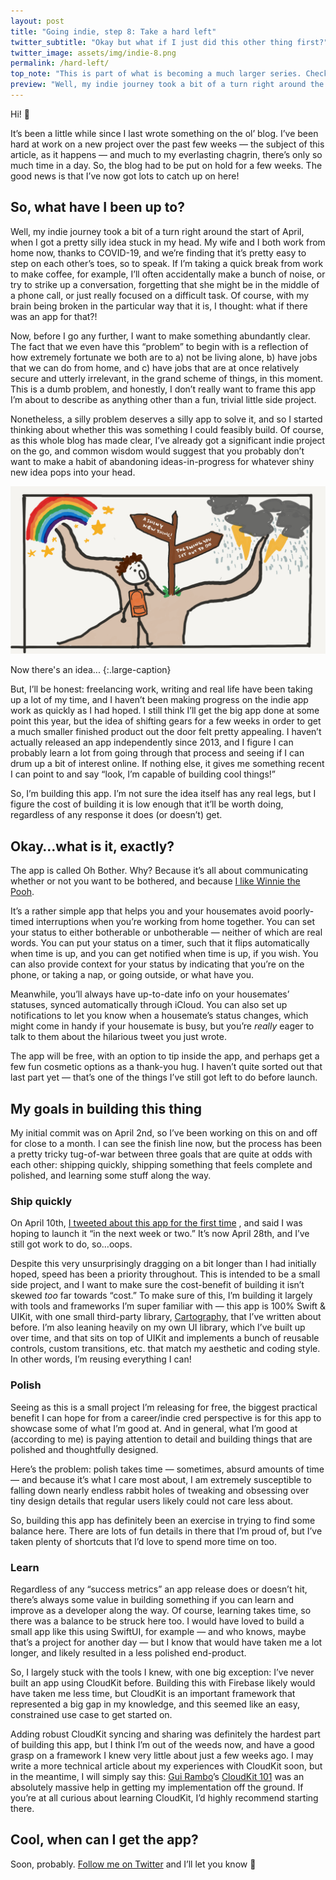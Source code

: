 ```yaml
---
layout: post
title: "Going indie, step 8: Take a hard left"
twitter_subtitle: "Okay but what if I just did this other thing first?"  
twitter_image: assets/img/indie-8.png
permalink: /hard-left/
top_note: "This is part of what is becoming a much larger series. Check out the <a href=\"https://danielgauthier.me/2020/01/26/indie-intro.html\">introduction</a> if you haven't already!"
preview: "Well, my indie journey took a bit of a turn right around the start of April, when I got a pretty silly idea stuck in my head."
---
```


Hi! 👋

It’s been a little while since I last wrote something on the ol’ blog. I’ve been hard at work on a new project over the past few weeks — the subject of this article, as it happens — and much to my everlasting chagrin, there’s only so much time in a day. So, the blog had to be put on hold for a few weeks. The good news is that I’ve now got lots to catch up on here!

## So, what have I been up to?
Well, my indie journey took a bit of a turn right around the start of April, when I got a pretty silly idea stuck in my head. My wife and I both work from home now, thanks to COVID-19, and we’re finding that it’s pretty easy to step on each other’s toes, so to speak. If I’m taking a quick break from work to make coffee, for example, I’ll often accidentally make a bunch of noise, or try to strike up a conversation, forgetting that she might be in the middle of a phone call, or just really focused on a difficult task. Of course, with my brain being broken in the particular way that it is, I thought: what if there was an app for that?!

Now, before I go any further, I want to make something abundantly clear. The fact that we even have this “problem” to begin with is a reflection of how extremely fortunate we both are to a) not be living alone, b) have jobs that we can do from home, and c) have jobs that are at once relatively secure and utterly irrelevant, in the grand scheme of things, in this moment. This is a dumb problem, and honestly, I don’t really want to frame this app I’m about to describe as anything other than a fun, trivial little side project. 

Nonetheless, a silly problem deserves a silly app to solve it, and so I started thinking about whether this was something I could feasibly build. Of course, as this whole blog has made clear, I’ve already got a significant indie project on the go, and common wisdom would suggest that you probably don’t want to make a habit of abandoning ideas-in-progress for whatever shiny new idea pops into your head.

![Going down the "shiny new thing!" path](/assets/img/indie-8.png)

Now there's an idea...
{:.large-caption}

But, I’ll be honest: freelancing work, writing and real life have been taking up a lot of my time, and I haven’t been making progress on the indie app work as quickly as I had hoped. I still think I’ll get the big app done at some point this year, but the idea of shifting gears for a few weeks in order to get a much smaller finished product out the door felt pretty appealing. I haven’t actually released an app independently since 2013, and I figure I can probably learn a lot from going through that process and seeing if I can drum up a bit of interest online. If nothing else, it gives me something recent I can point to and say “look, I’m capable of building cool things!”

So, I’m building this app. I’m not sure the idea itself has any real legs, but I figure the cost of building it is low enough that it’ll be worth doing, regardless of any response it does (or doesn’t) get.

## Okay…what is it, exactly?
The app is called Oh Bother. Why? Because it’s all about communicating whether or not you want to be bothered, and because [I like Winnie the Pooh](https://www.youtube.com/watch?v=Fhl4oKvxphs).

It’s a rather simple app that helps you and your housemates avoid poorly-timed interruptions when you’re working from home together. You can set your status to either botherable or unbotherable — neither of which are real words. You can put your status on a timer, such that it flips automatically when time is up, and you can get notified when time is up, if you wish. You can also provide context for your status by indicating that you’re on the phone, or taking a nap, or going outside, or what have you. 

Meanwhile, you’ll always have up-to-date info on your housemates’ statuses, synced automatically through iCloud. You can also set up notifications to let you know when a housemate’s status changes, which might come in handy if your housemate is busy, but you’re _really_ eager to talk to them about the hilarious tweet you just wrote.

The app will be free, with an option to tip inside the app, and perhaps get a few fun cosmetic options as a thank-you hug. I haven’t quite sorted out that last part yet — that’s one of the things I’ve still got left to do before launch.

## My goals in building this thing
My initial commit was on April 2nd, so I’ve been working on this on and off for close to a month. I can see the finish line now, but the process has been a pretty tricky tug-of-war between three goals that are quite at odds with each other: shipping quickly, shipping something that feels complete and polished, and learning some stuff along the way.

###  Ship quickly
On April 10th, [I tweeted about this app for the first time](https://twitter.com/danielmgauthier/status/1248697974718226438?s=20) , and said I was hoping to launch it “in the next week or two.” It’s now April 28th, and I’ve still got work to do, so…oops.

Despite this very unsurprisingly dragging on a bit longer than I had initially hoped, speed has been a priority throughout. This is intended to be a small side project, and I want to make sure the cost-benefit of building it isn’t skewed _too_ far towards “cost.” To make sure of this, I’m building it largely with tools and frameworks I’m super familiar with — this app is 100% Swift & UIKit, with one small third-party library, [Cartography](https://github.com/robb/Cartography), that I’ve written about before. I’m also leaning heavily on my own UI library, which I’ve built up over time, and that sits on top of UIKit and implements a bunch of reusable controls, custom transitions, etc. that match my aesthetic and coding style. In other words, I’m reusing everything I can!

### Polish
Seeing as this is a small project I’m releasing for free, the biggest practical benefit I can hope for from a career/indie cred perspective is for this app to showcase some of what I’m good at. And in general, what I’m good at (according to me) is paying attention to detail and building things that are polished and thoughtfully designed. 

Here’s the problem: polish takes time — sometimes, absurd amounts of time — and because it’s what I care most about, I am extremely susceptible to falling down nearly endless rabbit holes of tweaking and obsessing over tiny design details that regular users likely could not care less about. 

So, building this app has definitely been an exercise in trying to find some balance here. There are lots of fun details in there that I’m proud of, but I’ve taken plenty of shortcuts that I’d love to spend more time on too. 

### Learn
Regardless of any “success metrics” an app release does or doesn’t hit, there’s always some value in building something if you can learn and improve as a developer along the way. 
Of course, learning takes time, so there was a balance to be struck here too. I would have loved to build a small app like this using SwiftUI, for example — and who knows, maybe that’s a project for another day — but I know that would have taken me a lot longer, and likely resulted in a less polished end-product.

So, I largely stuck with the tools I knew, with one big exception: I’ve never built an app using CloudKit before. Building this with Firebase likely would have taken me less time, but CloudKit is an important framework that represented a big gap in my knowledge, and this seemed like an easy, constrained use case to get started on. 

Adding robust CloudKit syncing and sharing was definitely the hardest part of building this app, but I think I’m out of the weeds now, and have a good grasp on a framework I knew very little about just a few weeks ago. I may write a more technical article about my experiences with CloudKit soon, but in the meantime, I will simply say this: [Gui Rambo](https://twitter.com/_inside)’s [CloudKit 101](https://rambo.codes/posts/2020-02-25-cloudkit-101) was an absolutely massive help in getting my implementation off the ground. If you’re at all curious about learning CloudKit, I’d highly recommend starting there. 

## Cool, when can I get the app?
Soon, probably. [Follow me on Twitter](https://twitter.com/danielmgauthier) and I’ll let you know 🦆




